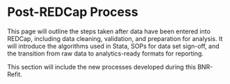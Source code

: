 # Post-REDCap Process
This page will outline the steps taken after data have been entered into REDCap, including data cleaning, validation, and preparation for analysis. It will introduce the algorithms used in Stata, SOPs for data set sign-off, and the transition from raw data to analytics-ready formats for reporting.

This section will include the new processes developed during this BNR-Refit.
